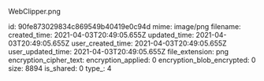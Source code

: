 WebClipper.png

id: 90fe873029834c869549b40419e0c94d
mime: image/png
filename: 
created_time: 2021-04-03T20:49:05.655Z
updated_time: 2021-04-03T20:49:05.655Z
user_created_time: 2021-04-03T20:49:05.655Z
user_updated_time: 2021-04-03T20:49:05.655Z
file_extension: png
encryption_cipher_text: 
encryption_applied: 0
encryption_blob_encrypted: 0
size: 8894
is_shared: 0
type_: 4